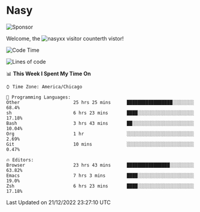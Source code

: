 # Nasy

<!--
<p align="center">
<img height="200" src="https://github-readme-stats.vercel.app/api?username=nasyxx&count_private=true&show_icons=true&theme=dracula&include_all_commits=true"/>
<img height="200" src="https://github-readme-stats.vercel.app/api/top-langs/?username=nasyxx&theme=dracula&hide=html,jupyter+notebook&count_private=true&show_icons=true"/>
</p>

  
----------------
-->

![Sponsor](https://img.shields.io/static/v1.svg?label=Sponsor&message=%E2%9D%A4&logo=GitHub&style=flat&color=pink)
 
Welcome, the ![nasyxx visitor counter](https://count.getloli.com/get/@nasyxx?theme=rule34)th vistor!
 
<!--START_SECTION:waka-->
![Code Time](http://img.shields.io/badge/Code%20Time-2%2C960%20hrs%2054%20mins-blue)

![Lines of code](https://img.shields.io/badge/From%20Hello%20World%20I%27ve%20Written-5%20Million%20lines%20of%20code-blue)

📊 **This Week I Spent My Time On** 

```text
⌚︎ Time Zone: America/Chicago

💬 Programming Languages: 
Other                    25 hrs 25 mins      █████████████████░░░░░░░░   68.4% 
sh                       6 hrs 23 mins       ████░░░░░░░░░░░░░░░░░░░░░   17.18% 
Bash                     3 hrs 43 mins       ██░░░░░░░░░░░░░░░░░░░░░░░   10.04% 
Org                      1 hr                ░░░░░░░░░░░░░░░░░░░░░░░░░   2.69% 
Git                      10 mins             ░░░░░░░░░░░░░░░░░░░░░░░░░   0.47%

🔥 Editors: 
Browser                  23 hrs 43 mins      ████████████████░░░░░░░░░   63.82% 
Emacs                    7 hrs 3 mins        ████░░░░░░░░░░░░░░░░░░░░░   19.0% 
Zsh                      6 hrs 23 mins       ████░░░░░░░░░░░░░░░░░░░░░   17.18%

```


 Last Updated on 21/12/2022 23:27:10 UTC
<!--END_SECTION:waka-->

<!-- ![visitors](https://visitor-badge.laobi.icu/badge?page_id=nasyxx.nasyxx) -->
